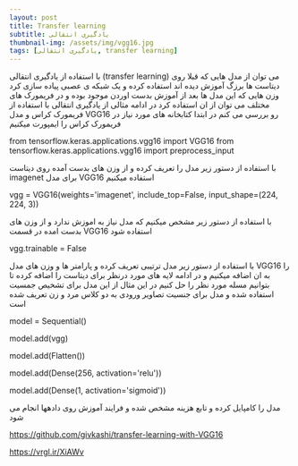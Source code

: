 ```yaml
---
layout: post
title: Transfer learning
subtitle: یادگیری انتقالی
thumbnail-img: /assets/img/vgg16.jpg
tags: [یادگیری انتقالی, transfer learning]
---
```


با استفاده از یادگیری انتقالی 
(transfer learning) 
می توان از مدل هایی که قبلا روی دیتاست ها برزگ آموزش دیده اند استفاده کرده و یک شبکه ی عصبی پیاده سازی کرد وزن هایی که این مدل ها بعد از 
آموزش بدست اوردن موجود بوده و در فریمورک های مختلف می توان از ان استفاده کرد در ادامه مثالی از یادگیری انتقالی با استفاده از فریمورک کراس و مدل 
VGG16
رو بررسی می کنم 
در ابتدا کتابخانه های مورد نیاز در فریمورک کراس را ایمپورت میکنیم 


from tensorflow.keras.applications.vgg16 import VGG16
from tensorflow.keras.applications.vgg16 import preprocess_input

با استفاده از دستور زیر مدل را تعریف کرده و از وزن های بدست آمده روی دیتاست 
imagenet
برای مدل 
VGG16
استفاده میکنیم 


vgg = VGG16(weights='imagenet', include_top=False, input_shape=(224, 224, 3))

با استفاده از دستور زیر مشخص میکنیم که مدل نیاز به اموزش ندارد و از وزن های بدست امده در قسمت 
VGG16
استفاده شود 

vgg.trainable = False

با استفاده از دستور زیر مدل  ترتیبی تعریف کرده و پارامتر ها و وزن های مدل 
VGG16 
را به ان اضافه میکنیم  و در ادامه لایه های مورد درنظر برای دیتاست را اضافه کرده تا بتوانیم مسله مورد نظر را حل کنیم
در این مثال از این مدل برای تشخیص جمسیت استفاده شده و مدل برای جنسیت تصاویر ورودی به دو کلاس مرد و زن تعریف شده است

 
model = Sequential()

model.add(vgg)

model.add(Flatten())

model.add(Dense(256, activation='relu'))

model.add(Dense(1, activation='sigmoid'))


مدل را کامپایل کرده و تابع هزینه مشخص شده و فرایند آموزش روی دادهها انجام می شود 

https://github.com/givkashi/transfer-learning-with-VGG16

https://vrgl.ir/XiAWv
